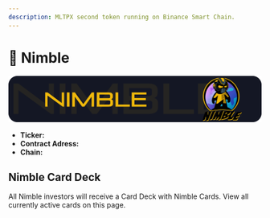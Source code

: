 ```yaml
---
description: MLTPX second token running on Binance Smart Chain.
---
```


# 🤖 Nimble

![](../../../.gitbook/assets/nimble-banner.png)

* **Ticker:** 
* **Contract Adress:**
* **Chain:** 

## Nimble Card Deck

All Nimble investors will receive a Card Deck with Nimble Cards. View all currently active cards on this page.

